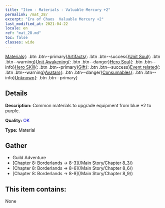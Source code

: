 ```yaml
---
title: "Item - Materials - Valuable Mercury +2"
permalink: /mat_28/
excerpt: "Era of Chaos  Valuable Mercury +2"
last_modified_at: 2021-04-22
locale: en
ref: "mat_28.md"
toc: false
classes: wide
---
```

 [Materials](/Items/){: .btn .btn--primary}[Artifacts](/Items/Artifacts/){: .btn .btn--success}[Unit Soul](/Items/UnitSoul/){: .btn .btn--warning}[Unit Awakening](/Items/UnitAwakening/){: .btn .btn--danger}[Hero Soul](/Items/HeroSoul/){: .btn .btn--info}[Hero SKill](/Items/HeroSkill/){: .btn .btn--primary}[Gift](/Items/Gift/){: .btn .btn--success}[Event related](/Items/Events/){: .btn .btn--warning}[Avatars](/Items/Avatars/){: .btn .btn--danger}[Consumables](/Items/Consumables/){: .btn .btn--info}[Unknown](/Items/Unknown/){: .btn .btn--primary}

## Details
 **Description:** Common materials to upgrade equipment from blue +2 to purple.

 **Quality:** <span style="color: #0000CD">OK</span>

 **Type:** Material

## Gather

*    Guild Adventure 
*    [Chapter 8: Borderlands -> 8-3](/Main Story/Chapter 8_3/) 
*    [Chapter 8: Borderlands -> 8-6](/Main Story/Chapter 8_6/) 
*    [Chapter 8: Borderlands -> 8-9](/Main Story/Chapter 8_9/) 

## This item contains:

  None

